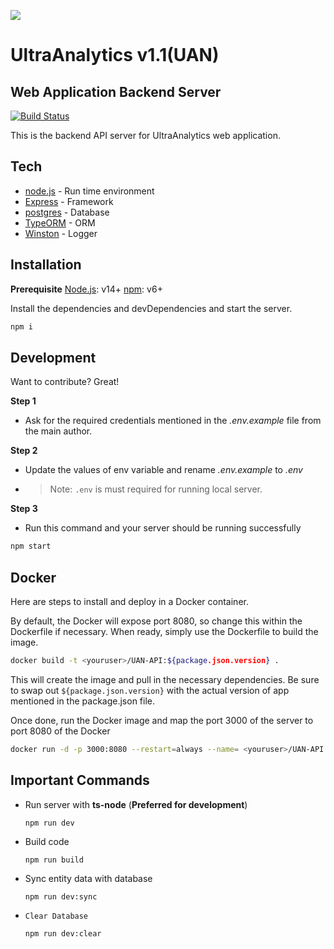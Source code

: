 [![](https://ultragenicglobal.com/wp-content/uploads/2019/12/ultragenic-logo-2-e1575956673631.png)](https://ultragenicglobal.com/)

# UltraAnalytics v1.1(UAN)

## Web Application Backend Server

[![Build Status](https://codebuild.eu-central-1.amazonaws.com/badges?uuid=eyJlbmNyeXB0ZWREYXRhIjoib2RWa095RmhLMDdjbXZxeEdQeFJzQ2dYbGJZTmg4ZGowNGIwbGZzOVNRYXl0MnlGdTBObng4VHZoalpPUmxzaEw1Wk5oUHRLUzdUR0lXLzJ3bjJsZ0RRPSIsIml2UGFyYW1ldGVyU3BlYyI6Ii9yMHk1dDVBNDVXd25rcisiLCJtYXRlcmlhbFNldFNlcmlhbCI6MX0%3D&branch=dev)](https://eu-central-1.console.aws.amazon.com/codesuite/codepipeline/pipelines/UG-DEV-Analytics-Backend-API-CodePipeline/view?region=eu-central-1)

This is the backend API server for UltraAnalytics web application.

## Tech

- [node.js](https://nodejs.org/) - Run time environment
- [Express]() - Framework
- [postgres]() - Database
- [TypeORM]() - ORM
- [Winston]() - Logger

## Installation

**Prerequisite**
[Node.js](https://nodejs.org/): v14+
[npm](): v6+

Install the dependencies and devDependencies and start the server.

```sh
npm i
```

## Development

Want to contribute? Great!

**Step 1**

- Ask for the required credentials mentioned in the _.env.example_ file from the main author.

**Step 2**

- Update the values of env variable and rename _.env.example_ to _.env_
- > Note: `.env` is must required for running local server.

**Step 3**

- Run this command and your server should be running successfully

```sh
npm start
```

## Docker

Here are steps to install and deploy in a Docker container.

By default, the Docker will expose port 8080, so change this within the
Dockerfile if necessary. When ready, simply use the Dockerfile to
build the image.

```sh
docker build -t <youruser>/UAN-API:${package.json.version} .
```

This will create the image and pull in the necessary dependencies.
Be sure to swap out `${package.json.version}` with the actual
version of app mentioned in the package.json file.

Once done, run the Docker image and map the port 3000 of the server to
port 8080 of the Docker

```sh
docker run -d -p 3000:8080 --restart=always --name= <youruser>/UAN-API:${package.json.version}
```

## Important Commands

- Run server with **ts-node** (**Preferred for development**)
  ```
  npm run dev
  ```
- Build code
  ```
  npm run build
  ```
- Sync entity data with database
  ```
  npm run dev:sync
  ```
- `Clear Database`

  ```
  npm run dev:clear
  ```
